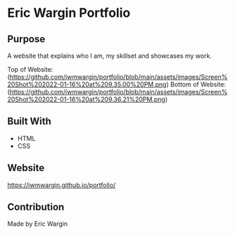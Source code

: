 # Eric Wargin Portfolio

## Purpose
A website that explains who I am, my skillset and showcases my work.

Top of Website: (https://github.com/iwmwargin/portfolio/blob/main/assets/images/Screen%20Shot%202022-01-16%20at%209.35.00%20PM.png)
Bottom of Website: (https://github.com/iwmwargin/portfolio/blob/main/assets/images/Screen%20Shot%202022-01-16%20at%209.36.21%20PM.png)


## Built With
* HTML
* CSS

## Website
https://iwmwargin.github.io/portfolio/

## Contribution
Made by Eric Wargin

